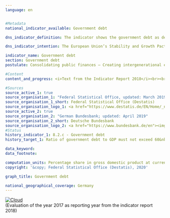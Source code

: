```yaml
---                   
language: en                   


#Metadata                   
national_indicator_available: Government debt                   

dns_indicator_definition: The indicator shows the government debt as defined by the Maastricht Treaty as a share of gross domestic product (GDP) at current prices. The indicator therefore serves as a measure of government debt.                   

dns_indicator_intention: The European Union’s Stability and Growth Pact specifies a reference value of 60&nbsp;% as the maximum debt-to-GDP ratio. This also is the upper limit of the national target value of the indicator which is relevant for this report.                   

indicator_name: Government debt                   
section: Government debt                   
postulate: Consolidating public finances – Creating intergenerational equity                   

#Content                    
content_and_progress: <i>Text from the Indicator Report 2018</i><br><br>The government debt is determined by the Bundesbank twice annually pursuant to the requirements of the Maastricht Treaty and based on calculations by the Federal Statistical Office. The GDP at current prices is determined by the Federal Statistical Office as part of the national accounts system and published as a preliminary value in January of the following year.<br><br>The debt-to-GDP ratio is influenced by the state of the public budgets and by economic development in general. The indicator compares the “debt” stock variable with the “gross domestic product” flow variable. According to the formula – assuming stable debt – the debt ratio falls faster the stronger GDP growth. In case of positive economic development, the debt-to- GDP ratio will even fall without any reduction in the overall public debt. <br><br>Furthermore, the indicator excludes implicit government debt, which refers to the government’s future payment obligations that are pledged but not yet due.<br><br>Since 2003, the debt-to-GDP ratio in Germany has been continuously above the Europe-wide harmonised and compulsory threshold. Following public budget consolidation efforts in the middle of the last decade, it fell to 63.7&nbsp;% in 2007, only to increase further to a high of 81.0&nbsp;% by 2010. This increase has to be seen in the light of the financial market and economic crisis. Overall, the government debt increased by 420 billion euros from 1,669 billion euros in 2008 to 2,089 billion euros in 2010.<br><br>In the subsequent years, the burdens imposed by the financial market and economic crisis were considerably reduced. The debt ratio fell to 63.9&nbsp;% in 2017. Central government (Federation) reduced its debt for the first time in 2015 by 23.9 billion euros to 1,373 billion euros. In 2017 the debt of central government amounted to 1,351 billion euros. The debts of state government (Länder) fell by 73.1 billion euros from their peak in 2012 to 611 billion euros in 2017. The debt owed by local government (municipalities) in Germany decreased slightly for the first time since 2007 to 148 billion euros (2017). Since 2010, the social security funds reduced their debt by 554&nbsp;million euros to 792&nbsp;million euros in 2017. In 2017, 64&nbsp;% of the overall debt was owed by central government (Federation), roughly 29&nbsp;% by state government (Länder) and roughly 7&nbsp;% by local government (municipalities).<br><br>In the national balance of assets, the government debt is balanced by its assets – both tangible and financial. The biggest asset owned by the government is its buildings and structures (roads, schools, public buildings). According to the national wealth accounts compiled by the Federal Statistical Office, fixed assets were valued (after amortisation) at 1,359 billion euros in 2016. The financial assets were valued at 1,149 billion euros (2016). Among them, securities represent the most highly valued asset.                   

#Sources
source_active_1: true                           
source_organisation_1: "Federal Statistical Office, updated: March 2019"                           
source_organisation_1_short: Federal Statistical Office (Destatis)                           
source_organisation_logo_1: <a href="https://www.destatis.de/EN/Home/_node.html"><img src="https://g205sdgs.github.io/sdg-indicators/public/LogosEn/destatis.png" alt="Logo Federal Statistical Office (Destatis)" title="Click here to visit the homepage of the organization"></a>
source_active_2: true                           
source_organisation_2: "German Bundesbank; updated: April 2019"                           
source_organisation_2_short: Deutsche Bundesbank                           
source_organisation_logo_2: <a href="https://www.bundesbank.de/en"><img src="https://g205sdgs.github.io/sdg-indicators/public/LogosEn/bundesbank.png" alt="Logo Deutsche Bundesbank" title="Click here to visit the homepage of the organization"></a>
#Status                   
history_indicator_1: 8.2.c - Government debt                   
history_target_1: Ratio of government debt to GDP must not exceed 60&nbsp;%, to be continued up to 2030 

data_keyword:                    
data_footnote:                    

computation_units: Percentage share in gross domestic product at current prices                   
copyright: '&copy; Federal Statistical Office (Destatis), 2020'                   

graph_title: Government debt                   

national_geographical_coverage: Germany                   
---
```

<div>                           
  <div class="my-header">                           
    <a href="https://sustainabledevelopment-deutschland.github.io/en/status/"><img src="https://g205sdgs.github.io/sdg-indicators/public/Wettersymbole/Wolke.png" title="The indicator is moving in the right direction but if the trend continues, the target value will be missed by more than 20&nbsp;% in the target year" alt="Cloud" />                           
    </a>                           
  </div>
  <div class="my-header-note">
    <span>(Evaluation of the year 2017 as reporting year from the indicator report 2018)</span>
  </div>                           
</div>